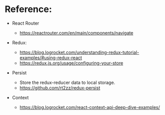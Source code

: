 # Reference:

* React Router
    * https://reactrouter.com/en/main/components/navigate

* Redux:
    * https://blog.logrocket.com/understanding-redux-tutorial-examples/#using-redux-react
    * https://redux.js.org/usage/configuring-your-store
 
* Persist
  * Store the redux-reducer data to local storage.
  * https://github.com/rt2zz/redux-persist

* Context
   * https://blog.logrocket.com/react-context-api-deep-dive-examples/
